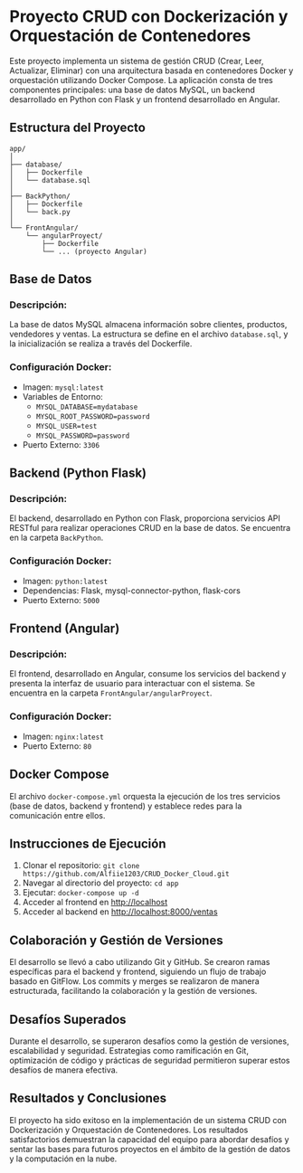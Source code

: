 # Proyecto CRUD con Dockerización y Orquestación de Contenedores

Este proyecto implementa un sistema de gestión CRUD (Crear, Leer, Actualizar, Eliminar) con una arquitectura basada en contenedores Docker y orquestación utilizando Docker Compose. La aplicación consta de tres componentes principales: una base de datos MySQL, un backend desarrollado en Python con Flask y un frontend desarrollado en Angular.

## Estructura del Proyecto

```
app/
│
├── database/
│   ├── Dockerfile
│   └── database.sql
│
├── BackPython/
│   ├── Dockerfile
│   └── back.py
│
└── FrontAngular/
    └── angularProyect/
        ├── Dockerfile
        └── ... (proyecto Angular)
```

## Base de Datos

### Descripción:

La base de datos MySQL almacena información sobre clientes, productos, vendedores y ventas. La estructura se define en el archivo `database.sql`, y la inicialización se realiza a través del Dockerfile.

### Configuración Docker:

- Imagen: `mysql:latest`
- Variables de Entorno:
  - `MYSQL_DATABASE=mydatabase`
  - `MYSQL_ROOT_PASSWORD=password`
  - `MYSQL_USER=test`
  - `MYSQL_PASSWORD=password`
- Puerto Externo: `3306`

## Backend (Python Flask)

### Descripción:

El backend, desarrollado en Python con Flask, proporciona servicios API RESTful para realizar operaciones CRUD en la base de datos. Se encuentra en la carpeta `BackPython`.

### Configuración Docker:

- Imagen: `python:latest`
- Dependencias: Flask, mysql-connector-python, flask-cors
- Puerto Externo: `5000`

## Frontend (Angular)

### Descripción:

El frontend, desarrollado en Angular, consume los servicios del backend y presenta la interfaz de usuario para interactuar con el sistema. Se encuentra en la carpeta `FrontAngular/angularProyect`.

### Configuración Docker:

- Imagen: `nginx:latest`
- Puerto Externo: `80`

## Docker Compose

El archivo `docker-compose.yml` orquesta la ejecución de los tres servicios (base de datos, backend y frontend) y establece redes para la comunicación entre ellos.

## Instrucciones de Ejecución

1. Clonar el repositorio: `git clone https://github.com/Alfiie1203/CRUD_Docker_Cloud.git`
2. Navegar al directorio del proyecto: `cd app`
3. Ejecutar: `docker-compose up -d`
4. Acceder al frontend en [http://localhost](http://localhost)
5. Acceder al backend en [http://localhost:8000/ventas](http://localhost:8000)

## Colaboración y Gestión de Versiones

El desarrollo se llevó a cabo utilizando Git y GitHub. Se crearon ramas específicas para el backend y frontend, siguiendo un flujo de trabajo basado en GitFlow. Los commits y merges se realizaron de manera estructurada, facilitando la colaboración y la gestión de versiones.

## Desafíos Superados

Durante el desarrollo, se superaron desafíos como la gestión de versiones, escalabilidad y seguridad. Estrategias como ramificación en Git, optimización de código y prácticas de seguridad permitieron superar estos desafíos de manera efectiva.

## Resultados y Conclusiones

El proyecto ha sido exitoso en la implementación de un sistema CRUD con Dockerización y Orquestación de Contenedores. Los resultados satisfactorios demuestran la capacidad del equipo para abordar desafíos y sentar las bases para futuros proyectos en el ámbito de la gestión de datos y la computación en la nube.
